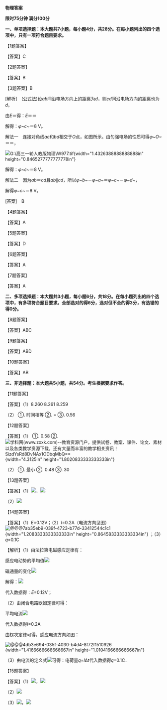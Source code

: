 **物理答案**

**限时75分钟 满分100分**

**一、单项选择题：本大题共7小题，每小题4分，共28分。在每小题列出的四个选项中，只有一项符合题目要求。**

【1题答案】

【答案】C

【2题答案】

【答案】B

【3题答案】B

\[解析\]　(公式法)设*ab*间沿电场方向上的距离为*d*，则*cd*间沿电场方向的距离也为*d*。

由*E*＝得：*E*＝＝

解得：*φ~c~*＝8 V。

解法一　连接对角线*ac*和*bd*相交于*O*点，如图所示。由匀强电场的性质可得*φ~O~*＝＝，

![G:\\高三一轮人教版物理\\W977.tif](Physics6换了几道题_media/media/image1.png){width="1.4326388888888888in"
height="0.8465277777777778in"}

解得：*φ~c~*＝8 V。

解法二　因为*ab*＝*cd*且*ab*∥*cd*，所以*φ~b~*－*φ~a~*＝*φ~c~*－*φ~d~*，

解得*φ~c~*＝8 V。

\[答案\]　B

【4题答案】

【答案】A

【5题答案】

【答案】D

【6题答案】

【答案】A

【7题答案】

【答案】A

**二、多项选择题：本大题共3小题，每小题6分，共18分。在每小题列出的四个选项中，有多项符合题目要求。全部选对的得6分，选对但不全的得3分，有选错的得0分。**

【8题答案】

【答案】ABC

【9题答案】

【答案】ABD

【10题答案】

【答案】AB

**三、非选择题：本大题共5小题，共54分。考生根据要求作答。**

【11题答案】

【答案】（1）8.260 8.261 8.259

（2） ①. 时间相等 ②. = ③. 0.56

【12题答案】

【答案】（1） ①. 0.58 ②.
![学科网(www.zxxk.com)\--教育资源门户，提供试卷、教案、课件、论文、素材以及各类教学资源下载，还有大量而丰富的教学相关资讯！
SizdYsRd8DvNAx1ODbqMbQ==](E:\codes\Homework\2025Summer\Physics\PhysicsMd\Physics6换了几道题_media/media/image2.png){width="4.3125in"
height="1.8020833333333333in"}

（2） ①. 最小 ②. 0.48 ③. 30

【13题答案】

【答案】（1）![](Physics6换了几道题_media/media/image3.png)，![](Physics6换了几道题_media/media/image4.png)

（2）![](Physics6换了几道题_media/media/image5.png)

【14题答案】

【答案】（1）*E*=0.12V；（2）*I*=0.2A（电流方向见图）![@@@7ab35eb9-039f-4723-b77d-33412544c1c1](Physics6换了几道题_media/media/image6.png){width="1.2083333333333333in"
height="0.8645833333333334in"} ；（3）*q*=0.1C

【解析】（1）由法拉第电磁感应定律有：

感应电动势的平均值![](Physics6换了几道题_media/media/image7.png)

磁通量的变化![](Physics6换了几道题_media/media/image8.png)

解得：![](Physics6换了几道题_media/media/image9.png)

代入数据得：*E*=0.12V；

（2）由闭合电路欧姆定律可得：

平均电流![](Physics6换了几道题_media/media/image10.png)

代入数据得*I*=0.2A

由楞次定律可得，感应电流方向如图：

![@@@4db3e694-035f-4030-b4d4-8f72f1510926](Physics6换了几道题_media/media/image6.png){width="1.4166666666666667in"
height="1.0104166666666667in"}

（3）由电流的定义式![](Physics6换了几道题_media/media/image11.png)可得：电荷量*q*=*I*∆*t*代入数据得*q*=0.1C．

【15题答案】

【答案】（1）![](Physics6换了几道题_media/media/image12.png)，![](Physics6换了几道题_media/media/image13.png)

（2）![](Physics6换了几道题_media/media/image14.png)

（3）![](Physics6换了几道题_media/media/image15.png)，![](Physics6换了几道题_media/media/image16.png)
